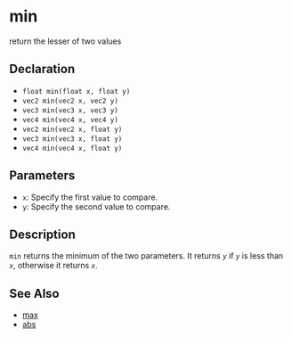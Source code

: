 # min

return the lesser of two values

## Declaration
- ``float min(float x, float y)``
- ``vec2 min(vec2 x, vec2 y)``
- ``vec3 min(vec3 x, vec3 y)``
- ``vec4 min(vec4 x, vec4 y)``
- ``vec2 min(vec2 x, float y)``
- ``vec3 min(vec3 x, float y)``
- ``vec4 min(vec4 x, float y)``
## Parameters
- ``x``:  Specify the first value to compare.
- ``y``:  Specify the second value to compare.
## Description
`min` returns the minimum of the two parameters. It returns _`y`_ if _`y`_ is less than _`x`_, otherwise it returns _`x`_.
## See Also
- [max](./max)
- [abs](./abs)